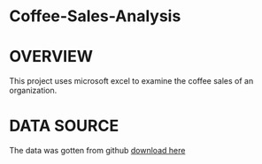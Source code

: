 # Coffee-Sales-Analysis
# OVERVIEW
This project uses microsoft excel to examine the coffee sales of an organization.
# DATA SOURCE
The data was gotten from github
[download here](blob:https://github.com/f4dd9650-5d58-4809-8fd9-85d153e02b66)
